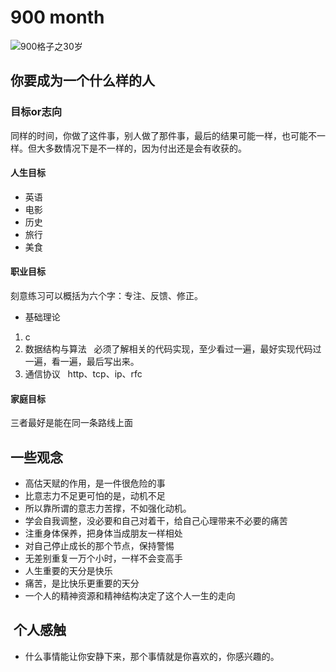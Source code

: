 # 900 month

![900格子之30岁](https://github.com/micolore/note/blob/master/life/img/30.jpg)  

## 你要成为一个什么样的人

### 目标or志向
同样的时间，你做了这件事，别人做了那件事，最后的结果可能一样，也可能不一样。但大多数情况下是不一样的，因为付出还是会有收获的。
#### 人生目标
* 英语
* 电影
* 历史
* 旅行
* 美食

#### 职业目标
刻意练习可以概括为六个字：专注、反馈、修正。

* 基础理论
1. c 
2. 数据结构与算法
   必须了解相关的代码实现，至少看过一遍，最好实现代码过一遍，看一遍，最后写出来。
3. 通信协议
   http、tcp、ip、rfc



#### 家庭目标

三者最好是能在同一条路线上面

## 一些观念

* 高估天赋的作用，是一件很危险的事
* 比意志力不足更可怕的是，动机不足
* 所以靠所谓的意志力苦撑，不如强化动机。
* 学会自我调整，没必要和自己对着干，给自己心理带来不必要的痛苦
* 注重身体保养，把身体当成朋友一样相处
* 对自己停止成长的那个节点，保持警惕
* 无差别重复一万个小时，一样不会变高手
* 人生重要的天分是快乐
* 痛苦，是比快乐更重要的天分
* 一个人的精神资源和精神结构决定了这个人一生的走向

##  个人感触
* 什么事情能让你安静下来，那个事情就是你喜欢的，你感兴趣的。



